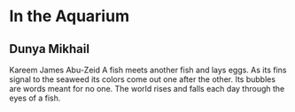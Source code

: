 # In the Aquarium
## Dunya Mikhail
Kareem James Abu-Zeid
A fish
meets another fish
and lays eggs.
As its fins signal to the seaweed
its colors come out
one after the other.
Its bubbles are words
meant for no one.
The world rises and falls
each day
through the eyes of a fish.
